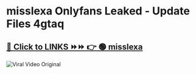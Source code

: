 
 # misslexa Onlyfans Leaked - Update Files 4gtaq

## <h2><a href="https://clipsfans.com/misslexa&ref=git">🔗 Click to LINKS ⏩⏩ 👉 🟢 misslexa </a></h2>

<a href="https://clipsfans.com/misslexa&ref=git" rel="nofollow" data-target="animated-image.originalLink"><img src="https://i.ibb.co.com/xMMVF88/686577567.gif" alt="Viral Video Original" style="max-width: 100%; display: inline-block;" data-target="animated-image.originalImage"></a>

